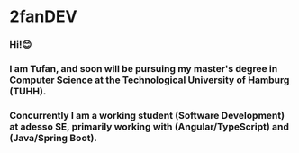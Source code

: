 # 2fanDEV

### Hi!😊

### I am Tufan, and soon will be pursuing my master's degree in Computer Science at the Technological University of Hamburg (TUHH). 

### Concurrently I am a working student (Software Development) at adesso SE, primarily working with (Angular/TypeScript) and (Java/Spring Boot).
<!--
**2fanDEV/2fanDEV** is a ✨ _special_ ✨ repository because its `README.md` (this file) appears on your GitHub profile.

Here are some ideas to get you started:

- 🔭 I’m currently working on ...
- 🌱 I’m currently learning ...
- 👯 I’m looking to collaborate on ...
- 🤔 I’m looking for help with ...
- 💬 Ask me about ...
- 📫 How to reach me: ...
- 😄 Pronouns: ...
- ⚡ Fun fact: ...
-->

